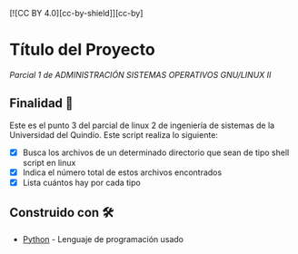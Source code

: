 [![CC BY 4.0][cc-by-shield]][cc-by]
# Título del Proyecto

_*Parcial 1 de ADMINISTRACIÓN SISTEMAS OPERATIVOS GNU/LINUX II*_

## Finalidad 🚀

Este es el punto 3 del parcial de linux 2 de ingeniería de sistemas de la Universidad del Quindío.
Este script realiza lo siguiente:
- [x] Busca los archivos de un determinado directorio que sean de tipo shell script en linux
- [x] Indica el número total de estos archivos encontrados
- [x] Lista cuántos hay por cada tipo

## Construido con 🛠️

* [Python](https://www.python.org/) - Lenguaje de programación usado

